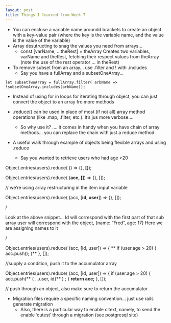 ```yaml
---
layout: post
title: Things I learned from Week 7
---
```



* You can enclose a variable name aroundd brackets to create an object with a key-value pair (where the key is the variable name, and the value is the value of the variable) 
* Array desutructing to snag the values you need from arrays…
    * const [varName, …theRest] = theArray
         Creates two variables, varName and theRest, fetching their respect values from theArray (note the use of the rest operator … in theRest)
* To remove subset from an array… use .filter and ! with .includes
    * Say you have a fullArray and a subsetOneArray…
```
let subsetTwoArray = fullArray.filter( arbName => !subsetOneArray.includes(arbName));
```
* Instead of using for in loops for iterating through object, you can just convert the object to an array fro more methods
* .reduce() can be used in place of most (if not all) array method operations (like .map, .filter, etc.). it’s jus more verbose….
    * So why use it? …. it comes in handy when you have chain of array methods… you can replace the chain with just a reduce method

* A useful walk through example of objects being flexible arrays and using .reduce
    * Say you wanted to retrieve users who had age >20
    
Object.entries(users).reduce( () => {}, **[]**);

Object.entries(users).reduce( (**acc, []**) => {}, []);

// we’re using array restructuring in the item input variable

Object.entries(users).reduce( (acc, [**id, user**]) => {}, []);

/

Look at the above snippet…
Id will correspond with the first part of that sub array
user will correspond with the object, {name: “Fred”, age: 17}
Here we are assigning names to it

/

Object.entries(users).reduce( (acc, [id, user]) => {
**	if (user.age > 20) {
		acc.push(); 
	}**
}, []);

//supply a condition, push it to the accumulator array

Object.entries(users).reduce( (acc, [id, user]) => {
	if (user.age > 20) {
		acc.push(** { …user, id}** ) ;
	}
	**return acc;**
}, []);

// push through an object, also make sure to return the accumulator

* Migration files require a specific naming convention… just use rails generate migration
    * Also, there is a particular way to enable citext, namely, to send the enable ‘cutest’ through a migration (see postgresql site)
